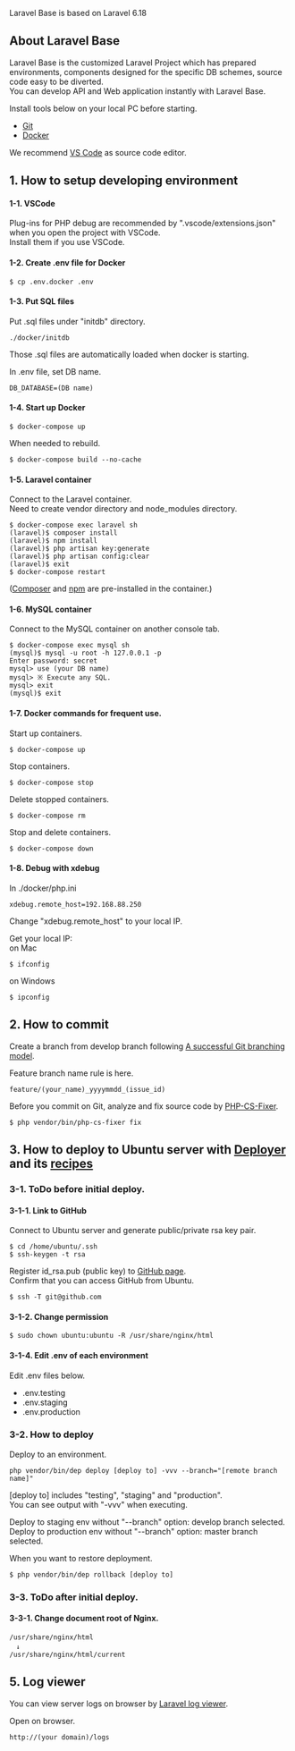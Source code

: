 Laravel Base is based on Laravel 6.18

## About Laravel Base

Laravel Base is the customized Laravel Project which has prepared environments, components designed for the specific DB schemes, source code easy to be diverted.  
You can develop API and Web application instantly with Laravel Base.

Install tools below on your local PC before starting.

- [Git](https://git-scm.com/)
- [Docker](https://www.docker.com/)

We recommend [VS Code](https://code.visualstudio.com/) as source code editor.

## 1. How to setup developing environment

#### 1-1. VSCode

Plug-ins for PHP debug are recommended by ".vscode/extensions.json" when you open the project with VSCode.  
Install them if you use VSCode.

#### 1-2. Create .env file for Docker

```
$ cp .env.docker .env
```

#### 1-3. Put SQL files

Put .sql files under "initdb" directory.
```
./docker/initdb
```
Those .sql files are automatically loaded when docker is starting.

In .env file, set DB name.
```
DB_DATABASE=(DB name)
```

#### 1-4. Start up Docker

```
$ docker-compose up
```
When needed to rebuild.
```
$ docker-compose build --no-cache
```

#### 1-5. Laravel container

Connect to the Laravel container.  
Need to create vendor directory and node_modules directory.
```
$ docker-compose exec laravel sh
(laravel)$ composer install
(laravel)$ npm install
(laravel)$ php artisan key:generate
(laravel)$ php artisan config:clear
(laravel)$ exit
$ docker-compose restart
```
([Composer](https://github.com/composer/composer) and [npm](https://www.npmjs.com/) are pre-installed in the container.)

#### 1-6. MySQL container

Connect to the MySQL container on another console tab.
```
$ docker-compose exec mysql sh
(mysql)$ mysql -u root -h 127.0.0.1 -p
Enter password: secret
mysql> use (your DB name)
mysql> ※ Execute any SQL.
mysql> exit
(mysql)$ exit
```

#### 1-7. Docker commands for frequent use.

Start up containers.
```
$ docker-compose up
```
Stop containers.
```
$ docker-compose stop
```
Delete stopped containers.
```
$ docker-compose rm
```
Stop and delete containers.
```
$ docker-compose down
```

#### 1-8. Debug with xdebug

In ./docker/php.ini

```
xdebug.remote_host=192.168.88.250
```

Change "xdebug.remote_host" to your local IP.

Get your local IP:  
on Mac
```
$ ifconfig
```
on Windows
```
$ ipconfig
```

## 2. How to commit
Create a branch from develop branch following [A successful Git branching model](https://nvie.com/posts/a-successful-git-branching-model/).

Feature branch name rule is here.
```
feature/(your_name)_yyyymmdd_(issue_id)
```

Before you commit on Git, analyze and fix source code by [PHP-CS-Fixer](https://github.com/FriendsOfPHP/PHP-CS-Fixer).
```
$ php vendor/bin/php-cs-fixer fix
```

## 3. How to deploy to Ubuntu server with [Deployer](https://deployer.org/) and its [recipes](https://github.com/deployphp/recipes)

### 3-1. ToDo before initial deploy.

#### 3-1-1. Link to GitHub

Connect to Ubuntu server and generate public/private rsa key pair.
```
$ cd /home/ubuntu/.ssh
$ ssh-keygen -t rsa
```
Register id_rsa.pub (public key) to [GitHub page](https://github.com/settings/ssh).  
Confirm that you can access GitHub from Ubuntu.
```
$ ssh -T git@github.com
```

#### 3-1-2. Change permission
```
$ sudo chown ubuntu:ubuntu -R /usr/share/nginx/html
```

#### 3-1-4. Edit .env of each environment
Edit .env files below.
- .env.testing
- .env.staging
- .env.production

### 3-2. How to deploy
Deploy to an environment.
```
php vendor/bin/dep deploy [deploy to] -vvv --branch="[remote branch name]"
```
[deploy to] includes "testing", "staging" and "production".  
You can see output with "-vvv" when executing.

Deploy to staging env without "--branch" option: develop branch selected.  
Deploy to production env without "--branch" option: master branch selected.

When you want to restore deployment.
```
$ php vendor/bin/dep rollback [deploy to]
```

### 3-3. ToDo after initial deploy.

#### 3-3-1. Change document root of Nginx.
```
/usr/share/nginx/html
　↓
/usr/share/nginx/html/current
```

## 5. Log viewer
You can view server logs on browser by [Laravel log viewer](https://github.com/rap2hpoutre/laravel-log-viewer).

Open on browser.
```
http://(your domain)/logs
```
